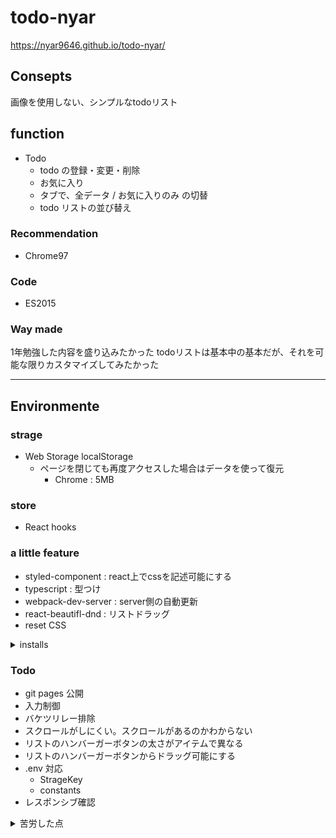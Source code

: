 # todo-nyar
https://nyar9646.github.io/todo-nyar/

## Consepts
画像を使用しない、シンプルなtodoリスト

## function
- Todo
  - todo の登録・変更・削除
  - お気に入り
  - タブで、全データ / お気に入りのみ の切替
  - todo リストの並び替え

### Recommendation
- Chrome97

### Code
- ES2015

### Way made
1年勉強した内容を盛り込みたかった
  todoリストは基本中の基本だが、それを可能な限りカスタマイズしてみたかった

---

## Environmente
### strage
- Web Storage localStorage
  - ページを閉じても再度アクセスした場合はデータを使って復元
    - Chrome : 5MB

### store
- React hooks

### a little feature
- styled-component : react上でcssを記述可能にする
- typescript : 型つけ
- webpack-dev-server : server側の自動更新
- react-beautifl-dnd : リストドラッグ
- reset CSS

<details>
<summary>installs</summary>
$ npx create-react-app todo-nyar
  $ yarn add webpack webpack-cli
  $ yarn add typescript
  $ yarn add ts-loader @types/react @types/react-dom
  $ yarn add webpack-dev-server
  $ yarn add nanoid
  $ yarn add styled-components @material-ui/core
  $ yarn add array-move react-beautiful-dnd @types/react-beautiful-dnd
  $ yarn add react-tabs

</details>

### Todo
- git pages 公開
- 入力制御
- バケツリレー排除
- スクロールがしにくい。スクロールがあるのかわからない
- リストのハンバーガーボタンの太さがアイテムで異なる
- リストのハンバーガーボタンからドラッグ可能にする
- .env 対応
  - StrageKey
  - constants
- レスポンシブ確認

<details>
<summary>苦労した点</summary>
- リストドラッグの機能に、当初は react-draggable-dnd を使おうとしたが、typescript を反映する際にうまくいかず、調査に時間がかかった
</details>
